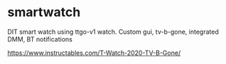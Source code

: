 # smartwatch
DIT smart watch using ttgo-v1 watch. Custom gui, tv-b-gone, integrated DMM, BT notifications

https://www.instructables.com/T-Watch-2020-TV-B-Gone/
